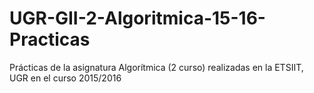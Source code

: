 # UGR-GII-2-Algoritmica-15-16-Practicas
Prácticas de la asignatura Algorítmica (2 curso) realizadas en la ETSIIT, UGR en el curso 2015/2016
